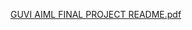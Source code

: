 [GUVI AIML FINAL PROJECT README.pdf](https://github.com/user-attachments/files/20241163/GUVI.AIML.FINAL.PROJECT.README.pdf)
